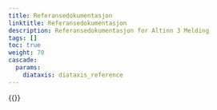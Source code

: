 ```yaml
---
title: Referansedokumentasjon
linktitle: Referansedokumentasjon
description: Referansedokumentasjon for Altinn 3 Melding
tags: []
toc: true
weight: 70
cascade:
  params:
    diataxis: diataxis_reference
---
```



{{<children />}}
